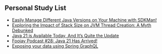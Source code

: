 ## Personal Study List
<!-- BLOG-POST-LIST:START -->
- [Easily Manage Different Java Versions on Your Machine with SDKMan!](https://foojay.io/today/easily-manage-different-java-versions-on-your-machine-with-sdkman/)
- [Exploring the Impact of Stack Size on JVM Thread Creation: A Myth Debunked](https://foojay.io/today/exploring-the-impact-of-stack-size-on-jvm-thread-creation-a-myth-debunked/)
- [Java 21 is Available Today, And It’s Quite the Update](https://foojay.io/today/java-21-is-available-today-and-its-quite-the-update/)
- [Foojay Podcast #28: Java 21 Has Arrived!](https://foojay.io/today/foojay-podcast-28/)
- [Exposing your data using Spring GraphQL](https://foojay.io/today/exposing-your-data-using-spring-graphql/)
<!-- BLOG-POST-LIST:END -->  
